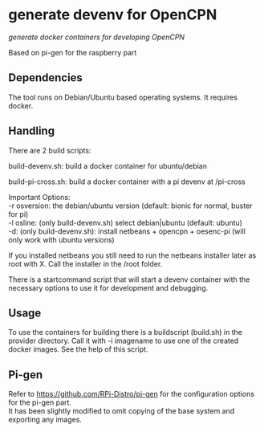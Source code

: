 # generate devenv for OpenCPN

_generate docker containers for developing OpenCPN_

Based on pi-gen for the raspberry part


## Dependencies

The tool runs on Debian/Ubuntu based operating systems.
It requires docker.

## Handling

There are 2 build scripts:

build-devenv.sh: build a docker container for ubuntu/debian 

build-pi-cross.sh: build a docker container with a pi devenv at /pi-cross

Important Options:<br>
-r osversion: the debian/ubuntu version (default: bionic for normal, buster for pi)<br>
-l osline: (only build-devenv.sh) select debian|ubuntu (default: ubuntu)<br>
-d: (only build-devenv.sh): install netbeans + opencpn + oesenc-pi (will only work with ubuntu versions)

If you installed netbeans you still need to run the netbeans installer later as root with X. Call the installer in the /root folder.

There is a startcommand script that will start a devenv container with the necessary options to use it for development and debugging.

## Usage

To use the containers for building there is a buildscript (build.sh) in the provider directory.
Call it with -i imagename to use one of the created docker images. See the help of this script.

## Pi-gen
Refer to https://github.com/RPi-Distro/pi-gen for the configuration options for the pi-gen part.<br>
It has been slightly modified to omit copying of the base system and exporting any images.
